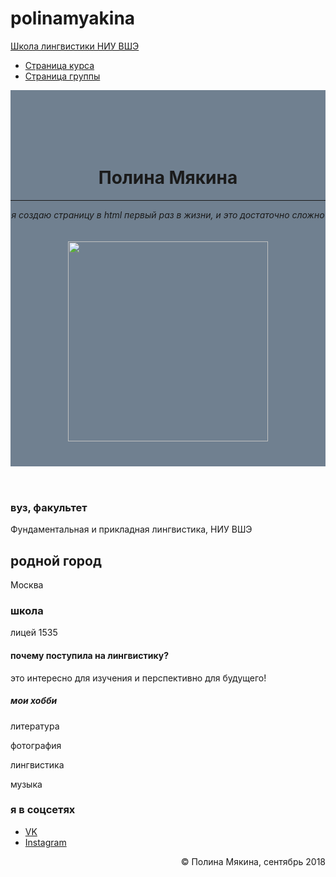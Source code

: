 # polinamyakina

<html>
	<head>
		<title>Полина Мякина</title>
	 	<meta name="viewport" content="width=device-width, initial-scale=1.0">
		<meta charset="utf-8">
		<meta name="description" content="личная страница и контакты">
		<!-- Bootstrap Core CSS -->
    	<link href="https://maxcdn.bootstrapcdn.com/bootstrap/3.3.7/css/bootstrap.min.css" rel="stylesheet" media="screen">
	</head>
	<body>
		<nav id="mainNav" class="navbar navbar-default navbar-fixed-top navbar-custom">
			<div class="container"> 
				<div class="navbar-header"> 
					<a href="https://ling.hse.ru/" class="navbar-brand">Школа лингвистики НИУ ВШЭ</a> 
				</div> 
				<nav class="collapse navbar-collapse" id="bs-navbar"> 
					<ul class="nav navbar-nav navbar-right"> 
						<li> <a href="https://lingvocodes.github.io/HSEinfo/ba-ling-2018/index.html">Страница курса</a> </li> 
						<li> <a href="https://lingvocodes.github.io/HSEinfo/ba-ling-2018/baling_2018_1.html">Страница группы</a> </li> 
					</ul>
				</nav> 
			</div>
		</nav>
		<header style="background-color:slategray; padding-top:50px; "> 
			<div class="container"> 
				<div class="row">
					<div class="col-md-4">
						<br/><br/>
						<h1>Полина Мякина</h1>
						<hr>
						<p><i>я создаю страницу в html первый раз в жизни, и это достаточно сложно</i></p> 
	                </div>
					<div class="col-md-4">
        	            <img src="https://pp.userapi.com/c849420/v849420733/63d6f/KEJXwL5iocg.jpg" title="мой портрет" alt="" style="height:320px; margin:20px 20px 40px 20px;">
					</div>
	            </div>
			</div>
		</header>
		<section id="portfolio">
			<div class="container">
				<div class="col-md-3">
					<article>
						<h3>вуз, факультет</h3>
						<p>Фундаментальная и прикладная лингвистика, НИУ ВШЭ</p>
					</article>
					<article>
						<h2>родной город</h2>
						<p>Москва</p>
					</article>
					<article>
						<h1>школа</h1>
						<p>лицей 1535</p>
					</article>
					<article>
					<h4>почему поступила на лингвистику?</h4>
					<p>это интересно для изучения и перспективно для будущего!</p>
					</article>
				</div>
				<div class="col-md-6">
					<article>
						<h5>мои хобби</h5>
						<p>литература  <br />
						<p>фотография <br />
						<p>лингвистика <br />
						<p>музыка</p>
						</article>
				</div>
				<div class="col-md-3">
					<h3>я в соцсетях</h3>
					<ul>
						<li><a href="https://vk.com/i3456789">VK</a></li>
						<li><a href="https://www.instagram.com/polina.mp3">Instagram</a></li>
					</ul>
				</div>
		</div>
		</section>
		<footer class="bs-docs-footer"> 
			<div class="container"> 
				<p style="text-align:right; ">&copy; Полина Мякина, сентябрь 2018</p> 
			</div>
		</footer>
</body>
</html>
